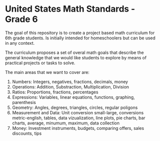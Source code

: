 # United States Math Standards - Grade 6

The goal of this repository is to create a project based math curriculum for 6th grade students. Is initially intended for homeschoolers but can be used in any context.

The curriculum proposes a set of overal math goals that describe the general knowledge that we would like students to explore by means of practical projects or tasks to solve.

The main areas that we want to cover are:
1. Numbers: Integers, negatives, fractions, decimals, money
2. Operations: Addition, Substraction, Multiplication, Division
3. Ratios: Proportions, fractions, percentages
4. Expressions: Variables, linear equations, functions, graphing, parenthesis
5. Geometry: Angles, degrees, triangles, circles, regular poligons
6. Measurement and Data: Unit conversion small-large, conversions metric-english, tables, data vizualization, line plots, pie charts, bar charts, average, minumum, maximum, data collection
7. Money: Investment instruments, budgets, comparing offers, sales discounts, tips